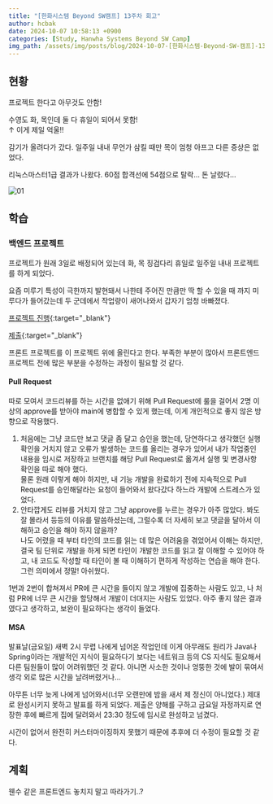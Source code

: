 ```yaml
---
title: "[한화시스템 Beyond SW캠프] 13주차 회고"
author: hcbak
date: 2024-10-07 10:58:13 +0900
categories: [Study, Hanwha Systems Beyond SW Camp]
img_path: /assets/img/posts/blog/2024-10-07-[한화시스템-Beyond-SW-캠프]-13주차-회고/
---
```


## 현황
프로젝트 한다고 아무것도 안함!

수영도 화, 목인데 둘 다 휴일이 되어서 못함!  
↑ 이게 제일 억울!!

감기가 올려다가 갔다. 일주일 내내 무언가 삼킬 때만 목이 엄청 아프고 다른 증상은 없었다.

리눅스마스터1급 결과가 나왔다. 60점 합격선에 54점으로 탈락... 돈 날렸다...

![01](01_시험결과.png)

## 학습

### 백엔드 프로젝트
프로젝트가 원래 3일로 배정되어 있는데 화, 목 징검다리 휴일로 일주일 내내 프로젝트를 하게 되었다.

요즘 미루기 특성이 극한까지 발현돼서 나한테 주어진 만큼만 딱 할 수 있을 때 까지 미루다가 들어갔는데 두 군데에서 작업량이 새어나와서 갑자기 엄청 바빠졌다.

[프로젝트 진행](https://github.com/taste-house/mat_zip){:target="_blank"}

[제출](https://github.com/beyond-sw-camp/be10-2nd-1DANDOIT-mat.zip){:target="_blank"}

프론트 프로젝트를 이 프로젝트 위에 올린다고 한다. 부족한 부분이 많아서 프론트엔드 프로젝트 전에 많은 부분을 수정하는 과정이 필요할 것 같다.

#### Pull Request
따로 모여서 코드리뷰를 하는 시간을 없애기 위해 Pull Request에 룰을 걸어서 2명 이상의 approve를 받아야 main에 병합할 수 있게 했는데, 이게 개인적으로 좋지 않은 방향으로 작용했다.

1. 처음에는 그냥 코드만 보고 댓글 좀 달고 승인을 했는데, 당연하다고 생각했던 실행 확인을 거치지 않고 오류가 발생하는 코드를 올리는 경우가 있어서 내가 작업중인 내용을 임시로 저장하고 브랜치를 해당 Pull Request로 옮겨서 실행 및 변경사항 확인을 따로 해야 했다.  
물론 원래 이렇게 해야 하지만, 내 기능 개발을 완료하기 전에 지속적으로 Pull Request를 승인해달라는 요청이 들어와서 왔다갔다 하느라 개발에 스트레스가 있었다.
2. 안타깝게도 리뷰를 거치지 않고 그냥 approve를 누르는 경우가 아주 많았다. 봐도 잘 몰라서 등등의 이유를 말씀하셨는데, 그럴수록 더 자세히 보고 댓글을 달아서 이해하고 승인을 해야 하지 않을까?  
나도 어렸을 때 부터 타인의 코드를 읽는 데 많은 어려움을 겪었어서 이해는 하지만, 결국 팀 단위로 개발을 하게 되면 타인이 개발한 코드를 읽고 잘 이해할 수 있어야 하고, 내 코드도 작성할 때 타인이 볼 때 이해하기 편하게 작성하는 연습을 해야 한다.  
그런 의미에서 정말! 아쉬웠다.

1번과 2번이 합쳐져서 PR에 큰 시간을 들이지 않고 개발에 집중하는 사람도 있고, 나 처럼 PR에 너무 큰 시간을 할당해서 개발이 더뎌지는 사람도 있었다. 아주 좋지 않은 결과였다고 생각하고, 보완이 필요하다는 생각이 들었다.

#### MSA
발표날(금요일) 새벽 2시 무렵 나에게 넘어온 작업인데 이게 아무래도 원리가 Java나 Spring이라는 개발적인 지식이 필요하다기 보다는 네트워크 등의 CS 지식도 필요해서 다른 팀원들이 많이 어려워했던 것 같다. 아니면 사소한 것이나 엉뚱한 것에 발이 묶여서 생각 외로 많은 시간을 날려버렸거나...

아무튼 너무 늦게 나에게 넘어와서(너무 오랜만에 밤을 새서 제 정신이 아니었다.) 제대로 완성시키지 못하고 발표를 하게 되었다. 제출은 양해를 구하고 금요일 자정까지로 연장한 후에 빠르게 집에 달려와서 23:30 정도에 임시로 완성하고 넘겼다.

시간이 없어서 완전히 커스터마이징하지 못했기 때문에 추후에 더 수정이 필요할 것 같다.

## 계획
웬수 같은 프론트엔드 놓치지 말고 따라가기..?

